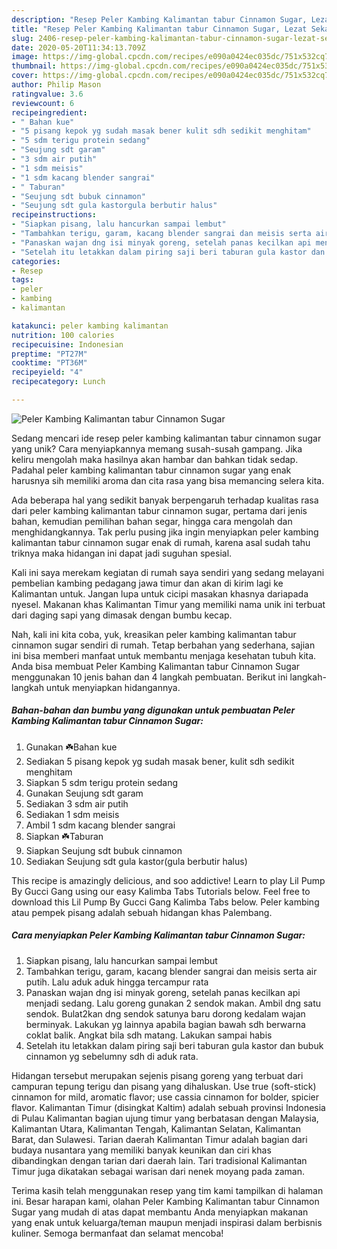 ```yaml
---
description: "Resep Peler Kambing Kalimantan tabur Cinnamon Sugar, Lezat Sekali"
title: "Resep Peler Kambing Kalimantan tabur Cinnamon Sugar, Lezat Sekali"
slug: 2406-resep-peler-kambing-kalimantan-tabur-cinnamon-sugar-lezat-sekali
date: 2020-05-20T11:34:13.709Z
image: https://img-global.cpcdn.com/recipes/e090a0424ec035dc/751x532cq70/peler-kambing-kalimantan-tabur-cinnamon-sugar-foto-resep-utama.jpg
thumbnail: https://img-global.cpcdn.com/recipes/e090a0424ec035dc/751x532cq70/peler-kambing-kalimantan-tabur-cinnamon-sugar-foto-resep-utama.jpg
cover: https://img-global.cpcdn.com/recipes/e090a0424ec035dc/751x532cq70/peler-kambing-kalimantan-tabur-cinnamon-sugar-foto-resep-utama.jpg
author: Philip Mason
ratingvalue: 3.6
reviewcount: 6
recipeingredient:
- " Bahan kue"
- "5 pisang kepok yg sudah masak bener kulit sdh sedikit menghitam"
- "5 sdm terigu protein sedang"
- "Seujung sdt garam"
- "3 sdm air putih"
- "1 sdm meisis"
- "1 sdm kacang blender sangrai"
- " Taburan"
- "Seujung sdt bubuk cinnamon"
- "Seujung sdt gula kastorgula berbutir halus"
recipeinstructions:
- "Siapkan pisang, lalu hancurkan sampai lembut"
- "Tambahkan terigu, garam, kacang blender sangrai dan meisis serta air putih. Lalu aduk aduk hingga tercampur rata"
- "Panaskan wajan dng isi minyak goreng, setelah panas kecilkan api menjadi sedang. Lalu goreng gunakan 2 sendok makan. Ambil dng satu sendok. Bulat2kan dng sendok satunya baru dorong kedalam wajan berminyak. Lakukan yg lainnya apabila bagian bawah sdh berwarna coklat balik. Angkat bila sdh matang. Lakukan sampai habis"
- "Setelah itu letakkan dalam piring saji beri taburan gula kastor dan bubuk cinnamon yg sebelumny sdh di aduk rata."
categories:
- Resep
tags:
- peler
- kambing
- kalimantan

katakunci: peler kambing kalimantan 
nutrition: 100 calories
recipecuisine: Indonesian
preptime: "PT27M"
cooktime: "PT36M"
recipeyield: "4"
recipecategory: Lunch

---
```



![Peler Kambing Kalimantan tabur Cinnamon Sugar](https://img-global.cpcdn.com/recipes/e090a0424ec035dc/751x532cq70/peler-kambing-kalimantan-tabur-cinnamon-sugar-foto-resep-utama.jpg)

Sedang mencari ide resep peler kambing kalimantan tabur cinnamon sugar yang unik? Cara menyiapkannya memang susah-susah gampang. Jika keliru mengolah maka hasilnya akan hambar dan bahkan tidak sedap. Padahal peler kambing kalimantan tabur cinnamon sugar yang enak harusnya sih memiliki aroma dan cita rasa yang bisa memancing selera kita.

Ada beberapa hal yang sedikit banyak berpengaruh terhadap kualitas rasa dari peler kambing kalimantan tabur cinnamon sugar, pertama dari jenis bahan, kemudian pemilihan bahan segar, hingga cara mengolah dan menghidangkannya. Tak perlu pusing jika ingin menyiapkan peler kambing kalimantan tabur cinnamon sugar enak di rumah, karena asal sudah tahu triknya maka hidangan ini dapat jadi suguhan spesial.

Kali ini saya merekam kegiatan di rumah saya sendiri yang sedang melayani pembelian kambing pedagang jawa timur dan akan di kirim lagi ke Kalimantan untuk. Jangan lupa untuk cicipi masakan khasnya dariapada nyesel. Makanan khas Kalimantan Timur yang memiliki nama unik ini terbuat dari daging sapi yang dimasak dengan bumbu kecap.


Nah, kali ini kita coba, yuk, kreasikan peler kambing kalimantan tabur cinnamon sugar sendiri di rumah. Tetap berbahan yang sederhana, sajian ini bisa memberi manfaat untuk membantu menjaga kesehatan tubuh kita. Anda bisa membuat Peler Kambing Kalimantan tabur Cinnamon Sugar menggunakan 10 jenis bahan dan 4 langkah pembuatan. Berikut ini langkah-langkah untuk menyiapkan hidangannya.

<!--inarticleads1-->

##### Bahan-bahan dan bumbu yang digunakan untuk pembuatan Peler Kambing Kalimantan tabur Cinnamon Sugar:

1. Gunakan  ☘️Bahan kue
1. Sediakan 5 pisang kepok yg sudah masak bener, kulit sdh sedikit menghitam
1. Siapkan 5 sdm terigu protein sedang
1. Gunakan Seujung sdt garam
1. Sediakan 3 sdm air putih
1. Sediakan 1 sdm meisis
1. Ambil 1 sdm kacang blender sangrai
1. Siapkan  ☘️Taburan
1. Siapkan Seujung sdt bubuk cinnamon
1. Sediakan Seujung sdt gula kastor(gula berbutir halus)


This recipe is amazingly delicious, and soo addictive! Learn to play Lil Pump By Gucci Gang using our easy Kalimba Tabs Tutorials below. Feel free to download this Lil Pump By Gucci Gang Kalimba Tabs below. Peler kambing atau pempek pisang adalah sebuah hidangan khas Palembang. 

<!--inarticleads2-->

##### Cara menyiapkan Peler Kambing Kalimantan tabur Cinnamon Sugar:

1. Siapkan pisang, lalu hancurkan sampai lembut
1. Tambahkan terigu, garam, kacang blender sangrai dan meisis serta air putih. Lalu aduk aduk hingga tercampur rata
1. Panaskan wajan dng isi minyak goreng, setelah panas kecilkan api menjadi sedang. Lalu goreng gunakan 2 sendok makan. Ambil dng satu sendok. Bulat2kan dng sendok satunya baru dorong kedalam wajan berminyak. Lakukan yg lainnya apabila bagian bawah sdh berwarna coklat balik. Angkat bila sdh matang. Lakukan sampai habis
1. Setelah itu letakkan dalam piring saji beri taburan gula kastor dan bubuk cinnamon yg sebelumny sdh di aduk rata.


Hidangan tersebut merupakan sejenis pisang goreng yang terbuat dari campuran tepung terigu dan pisang yang dihaluskan. Use true (soft-stick) cinnamon for mild, aromatic flavor; use cassia cinnamon for bolder, spicier flavor. Kalimantan Timur (disingkat Kaltim) adalah sebuah provinsi Indonesia di Pulau Kalimantan bagian ujung timur yang berbatasan dengan Malaysia, Kalimantan Utara, Kalimantan Tengah, Kalimantan Selatan, Kalimantan Barat, dan Sulawesi. Tarian daerah Kalimantan Timur adalah bagian dari budaya nusantara yang memiliki banyak keunikan dan ciri khas dibandingkan dengan tarian dari daerah lain. Tari tradisional Kalimantan Timur juga dikatakan sebagai warisan dari nenek moyang pada zaman. 

Terima kasih telah menggunakan resep yang tim kami tampilkan di halaman ini. Besar harapan kami, olahan Peler Kambing Kalimantan tabur Cinnamon Sugar yang mudah di atas dapat membantu Anda menyiapkan makanan yang enak untuk keluarga/teman maupun menjadi inspirasi dalam berbisnis kuliner. Semoga bermanfaat dan selamat mencoba!
